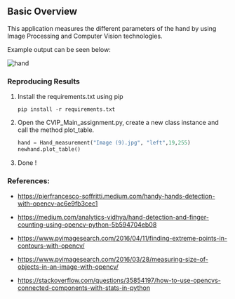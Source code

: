 ## Basic Overview

This application measures the different parameters of the hand by using Image Processing and Computer Vision technologies. 

Example output can be seen below:

![hand](https://user-images.githubusercontent.com/62821891/120557735-a9094a80-c3fe-11eb-9ff1-7ad2548693e9.png)

### Reproducing Results

1. Install the requirements.txt using pip

   ```
   pip install -r requirements.txt
   ```

2. Open the CVIP_Main_assignment.py, create a new class instance and call the method plot_table.

   ```python
   hand = Hand_measurement("Image (9).jpg", "left",19,255)
   newhand.plot_table()
   ```

3. Done !

### References:

- https://pierfrancesco-soffritti.medium.com/handy-hands-detection-with-opencv-ac6e9fb3cec1
- https://medium.com/analytics-vidhya/hand-detection-and-finger-counting-using-opencv-python-5b594704eb08

- https://www.pyimagesearch.com/2016/04/11/finding-extreme-points-in-contours-with-opencv/

- https://www.pyimagesearch.com/2016/03/28/measuring-size-of-objects-in-an-image-with-opencv/

- https://stackoverflow.com/questions/35854197/how-to-use-opencvs-connected-components-with-stats-in-python





